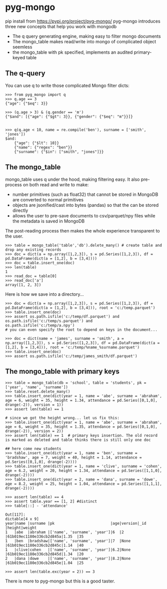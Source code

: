 # pyg-mongo
pip install from https://pypi.org/project/pyg-mongo/
pyg-mongo introduces three new concepts that help you work with mongodb

* The q query generating engine, making easy to filter mongo documents
* The mongo_table makes read/write into mongo of complicated object seemless
* the mongo_table with pk specified, implements an audited primary-keyed table 

## The q-query
You can use q to write those complicated Mongo filter dicts:

```
>>> from pyg_mongo import q
>>> q.age == 3
{"age": {"$eq": 3}}

>>> (q.age > 3) & (q.gender == 'm')
{"$and": [{"age": {"$gt": 3}}, {"gender": {"$eq": "m"}}]}


>>> q(q.age < 10, name = re.compile('ben'), surname = ['smith', 'jones'])
$and:
    {"age": {"$lt": 10}}
    {"name": {"regex": "ben"}}
    {"surname": {"$in": ["smith", "jones"]}}
```

## The mongo_table

mongo_table uses q under the hood, making filtering easy. It also pre-process on both read and write to make:

* number primitives (such as float32) that cannot be stored in MongoDB are converted to normal primitives
* objects are jsonified/cast into bytes (pandas) so that the can be stored directly
* allows the user to pre-save documents to csv/parquet/npy files while the metadata is saved in MongoDB

The post-reading process then makes the whole experience transparent to the user.

```
>>> table = mongo_table('table','db').delete_many() # create table and drop any existing records
>>> doc = dict(a = np.array([1,2,3]), s = pd.Series([1,2,3]), df = pd.DataFrame(dict(a = [1,2], b = [3,4])))
>>> doc = table.insert_one(doc)
>>> len(table)
1
>>> read_doc = table[0]
>>> read_doc['a']
array([1, 2, 3])

```
Here is how we save into a directory...

```
>>> doc = dict(a = np.array([1,2,3]), s = pd.Series([1,2,3]), df = pd.DataFrame(dict(a = [1,2], b = [3,4])), root = 'c:/temp.parquet')
>>> table.insert_one(doc)
>>> assert os.path.isfile('c:/temp/df.parquet') and os.path.isfile('c:/temp/s.parquet') and os.path.isfile('c:/temp/a.npy')
# you can even specify the root to depend on keys in the document...

>>> doc = dict(name = 'james', surname = 'smith', a = np.array([1,2,3]), s = pd.Series([1,2,3]), df = pd.DataFrame(dict(a = [1,2], b = [3,4])), root = 'c:/temp/%name_%surname.parquet')
>>> table.insert_one(doc)
>>> assert os.path.isfile('c:/temp/james_smith/df.parquet')
```

## The mongo_table with primary keys
```
>>> table = mongo_table(db = 'school', table = 'students', pk = ['year', 'name', 'surname'])
>>> table.reset.delete_many()
>>> table.insert_one(dict(year = 1, name = 'abe', surname = 'abraham', age = 6, weight = 35, height = 1.34, attendance = pd.Series([0,1,0], drange(-2)), version = 1))
>>> assert len(table) == 1 

# since we got the height wrong... let us fix this:
>>> table.insert_one(dict(year = 1, name = 'abe', surname = 'abraham', age = 6, weight = 35, height = 1.35, attendance = pd.Series([0,1,0], drange(-2)), version = 2))
>>> assert len(table) == 1  # primary keys insertion. The old record is marked as deleted and table thinks there is still only one doc

## here come new students
>>> table.insert_one(dict(year = 1, name = 'ben', surname = 'bradshaw', age = 7, weight = 40, height = 1.14, attendance = pd.Series([0,1,0], drange(-2))))
>>> table.insert_one(dict(year = 1, name = 'clive', surname = 'cohen', age = 6.2, weight = 20, height = 1.34, attendance = pd.Series([1,1,0], drange(-2))))
>>> table.insert_one(dict(year = 2, name = 'dana', surname = 'dowe', age = 8.2, weight = 25, height = 1.04, attendance = pd.Series([1,1,1], drange(-2))))

>>> assert len(table) == 4
>>> assert table.year == [1, 2] #distinct
>>> table[::] - 'attendance'

Out[117]: 
dictable[4 x 9]
year|name |surname |pk                         |age|version|_id                     |height|weight
1   |abe  |abraham |['name', 'surname', 'year']|6  |2      |61b019ec1180e336cb2d845a|1.35  |35    
1   |ben  |bradshaw|['name', 'surname', 'year']|7  |None   |61b019ec1180e336cb2d845c|1.14  |40    
1   |clive|cohen   |['name', 'surname', 'year']|6.2|None   |61b019ec1180e336cb2d845d|1.34  |20    
2   |dana |dowe    |['name', 'surname', 'year']|8.2|None   |61b019ec1180e336cb2d845e|1.04  |25    

>>> assert len(table.exc(year = 2)) == 3
```
There is more to pyg-mongo but this is a good taster.
